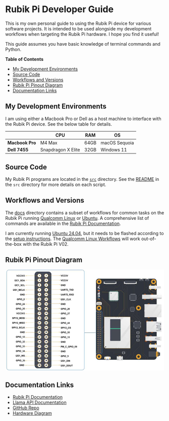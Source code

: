 # Rubik Pi Developer Guide

This is my own personal guide to using the Rubik Pi device for various software projects. It is intended to be used alongside my development workflows when targeting the Rubik Pi hardware. I hope you find it useful!

This guide assumes you have basic knowledge of terminal commands and Python.

**Table of Contents**
- [My Development Environments](#my-development-environments)
- [Source Code](#source-code)
- [Workflows and Versions](#workflows-and-versions)
- [Rubik Pi Pinout Diagram](#rubik-pi-pinout-diagram)
- [Documentation Links](#documentation-links)

## My Development Environments
I am using either a Macbook Pro or Dell as a host machine to interface with the Rubik Pi device. See the below table for details.

|               | CPU                | RAM      | OS                  |
|---------------|--------------------|----------|----------------------|
| **Macbook Pro**   | M4 Max             | 64GB     | macOS Sequoia  |
| **Dell 7455**     | Snapdragon X Elite | 32GB     | Windows 11           |

## Source Code
My Rubik Pi programs are located in the [`src`](src) directory. See the [README](src/README.md) in the `src` directory for more details on each script.

## Workflows and Versions
The [docs](docs) directory contains a subset of workflows for common tasks on the Rubik Pi running [Qualcomm Linux](docs/qualcomm-linux.md) or [Ubuntu](docs/ubuntu-2404.md). A comprehensive list of commands are available in the [Rubik Pi Documentation](https://www.thundercomm.com/rubik-pi-3/en/docs/rubik-pi-3-user-manual/). 

I am currently running [Ubuntu 24.04](docs/ubuntu-2404.md), but it needs to be flashed according to the [setup instructions](docs/ubuntu-2404.md#flashing-the-rubik-pi-device-with-ubuntu-2404). The [Qualcomm Linux Workflows](docs/qualcomm-linux.md) will work out-of-the-box with the Rubik Pi V02.

## Rubik Pi Pinout Diagram
![Rubik Pi Pinout Diagram](assets/rubik-pi-pinout.jpg)

## Documentation Links
- [Rubik Pi Documentation](https://www.thundercomm.com/rubik-pi-3/en/docs/rubik-pi-3-user-manual/)
- [Llama API Documentation](https://llama.developer.meta.com/docs/overview/)
- [GitHub Repo](https://github.com/thatrandomfrenchdude/rubik)
- [Hardware Diagram](https://www.thundercomm.com/rubik-pi-3/en/docs/rubik-pi-3-user-manual/1.0.0-a/peripherals-and-interfaces/)